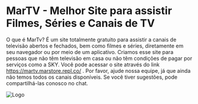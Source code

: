 # MarTV - Melhor Site para assistir Filmes, Séries e Canais de TV 

O que é MarTv? É um site totalmente gratuito para assistir a canais de televisão abertos e fechados, bem como filmes e séries, diretamente em seu navegador ou por meio de um aplicativo. Criamos esse site para pessoas que não têm televisão em casa ou não têm condições de pagar por serviços como a SKY. Você pode acessar o site através do link https://martv.marstore.repl.co/ . Por favor, ajude nossa equipe, já que ainda não temos todos os canais disponíveis. Se você tiver sugestões, pode compartilhá-las conosco no chat.


![Logo](https://cdn.discordapp.com/attachments/1023778230722891836/1096688582506336316/PNG-BRANCO.png)
